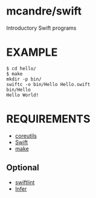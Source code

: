 # mcandre/swift

Introductory Swift programs

# EXAMPLE

```
$ cd hello/
$ make
mkdir -p bin/
swiftc -o bin/Hello Hello.swift
bin/Hello
Hello World!
```

# REQUIREMENTS

* [coreutils](https://www.gnu.org/software/coreutils/coreutils.html)
* [Swift](https://swift.org)
* [make](https://www.gnu.org/software/make/)

## Optional

* [swiftlint](https://github.com/realm/SwiftLint)
* [Infer](http://fbinfer.com)
